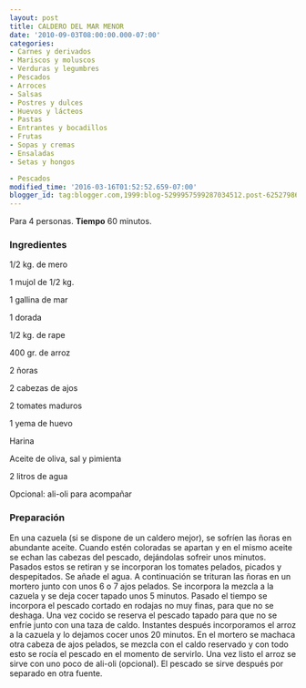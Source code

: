 ```yaml
---
layout: post
title: CALDERO DEL MAR MENOR
date: '2010-09-03T08:00:00.000-07:00'
categories:
- Carnes y derivados
- Mariscos y moluscos
- Verduras y legumbres
- Pescados
- Arroces
- Salsas
- Postres y dulces
- Huevos y lácteos
- Pastas
- Entrantes y bocadillos
- Frutas
- Sopas y cremas
- Ensaladas
- Setas y hongos

- Pescados
modified_time: '2016-03-16T01:52:52.659-07:00'
blogger_id: tag:blogger.com,1999:blog-5299957599287034512.post-6252798668164561895
---
```


Para 4 personas.
<b>Tiempo</b> 60 minutos.

<h3>Ingredientes</h3>

1/2 kg. de mero

1 mujol de 1/2 kg.

1 gallina de mar

1 dorada

1/2 kg. de rape

400 gr. de arroz

2 ñoras

2 cabezas de ajos

2 tomates maduros

1 yema de huevo

Harina

Aceite de oliva, sal y pimienta

2 litros de agua

Opcional: ali-oli para acompañar

<h3>Preparación</h3>

En una cazuela (si se dispone de un caldero mejor), se sofríen las ñoras en abundante aceite. Cuando estén coloradas se apartan y en el mismo aceite se echan las cabezas del pescado, dejándolas sofreir unos minutos. Pasados estos se retiran y se incorporan los tomates pelados, picados y despepitados. Se añade el agua. A continuación se trituran las ñoras en un mortero junto con unos 6 o 7 ajos pelados. Se incorpora la mezcla a la cazuela y se deja cocer tapado unos 5 minutos. Pasado el tiempo se incorpora el pescado cortado en rodajas no muy finas, para que no se deshaga. Una vez cocido se reserva el pescado tapado para que no se enfríe junto con una taza de caldo. Instantes después incorporamos el arroz a la cazuela y lo dejamos cocer unos 20 minutos. En el mortero se machaca otra cabeza de ajos pelados, se mezcla con el caldo reservado y con todo esto se rocía el pescado en el momento de servirlo. Una vez listo el arroz se sirve con uno poco de ali-oli (opcional). El pescado se sirve después por separado en otra fuente.

